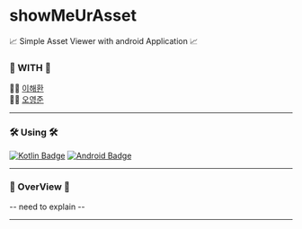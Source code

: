 # showMeUrAsset

📈 Simple Asset Viewer with android Application 📈

### 🏃 WITH 🏃

👨‍💻 [이해환](https://github.com/HaeHwan) </br>
👨‍💻 [오영준](https://github.com/jasper-oh)


<hr></hr>

### 🛠 Using 🛠


[![Kotlin Badge](https://img.shields.io/badge/Kotlin-0095D5?style=for-the-badge&logo=kotlin&logoColor=black)](http://kotlinlang.org/)
[![Android Badge](https://img.shields.io/badge/AndroidStudio-3DDC84?style=for-the-badge&logo=android&logoColor=black)](http://developer.android.org/)

<hr></hr>

### 🔬 OverView 🔬

-- need to explain --

<hr></hr>
